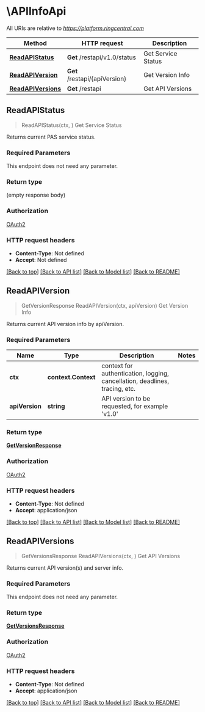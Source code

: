 # \APIInfoApi

All URIs are relative to *https://platform.ringcentral.com*

Method | HTTP request | Description
------------- | ------------- | -------------
[**ReadAPIStatus**](APIInfoApi.md#ReadAPIStatus) | **Get** /restapi/v1.0/status | Get Service Status
[**ReadAPIVersion**](APIInfoApi.md#ReadAPIVersion) | **Get** /restapi/{apiVersion} | Get Version Info
[**ReadAPIVersions**](APIInfoApi.md#ReadAPIVersions) | **Get** /restapi | Get API Versions



## ReadAPIStatus

> ReadAPIStatus(ctx, )
Get Service Status

Returns current PAS service status.

### Required Parameters

This endpoint does not need any parameter.

### Return type

 (empty response body)

### Authorization

[OAuth2](../README.md#OAuth2)

### HTTP request headers

- **Content-Type**: Not defined
- **Accept**: Not defined

[[Back to top]](#) [[Back to API list]](../README.md#documentation-for-api-endpoints)
[[Back to Model list]](../README.md#documentation-for-models)
[[Back to README]](../README.md)


## ReadAPIVersion

> GetVersionResponse ReadAPIVersion(ctx, apiVersion)
Get Version Info

Returns current API version info by apiVersion.

### Required Parameters


Name | Type | Description  | Notes
------------- | ------------- | ------------- | -------------
**ctx** | **context.Context** | context for authentication, logging, cancellation, deadlines, tracing, etc.
**apiVersion** | **string**| API version to be requested, for example &#39;v1.0&#39; | 

### Return type

[**GetVersionResponse**](GetVersionResponse.md)

### Authorization

[OAuth2](../README.md#OAuth2)

### HTTP request headers

- **Content-Type**: Not defined
- **Accept**: application/json

[[Back to top]](#) [[Back to API list]](../README.md#documentation-for-api-endpoints)
[[Back to Model list]](../README.md#documentation-for-models)
[[Back to README]](../README.md)


## ReadAPIVersions

> GetVersionsResponse ReadAPIVersions(ctx, )
Get API Versions

Returns current API version(s) and server info.

### Required Parameters

This endpoint does not need any parameter.

### Return type

[**GetVersionsResponse**](GetVersionsResponse.md)

### Authorization

[OAuth2](../README.md#OAuth2)

### HTTP request headers

- **Content-Type**: Not defined
- **Accept**: application/json

[[Back to top]](#) [[Back to API list]](../README.md#documentation-for-api-endpoints)
[[Back to Model list]](../README.md#documentation-for-models)
[[Back to README]](../README.md)

